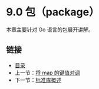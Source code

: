 # 9.0 包（package）

本章主要针对 Go 语言的包展开讲解。

## 链接

- [目录](../directory.md)
- 上一节：[将 map 的键值对调](../08/08.6.md)
- 下一节：[标准库概述](09.1.md)
